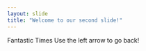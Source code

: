 ```yaml
---
layout: slide
title: "Welcome to our second slide!"
---
```

Fantastic Times
Use the left arrow to go back!
